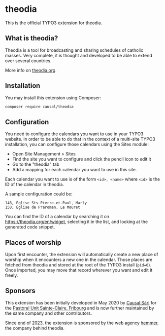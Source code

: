# theodia

This is the official TYPO3 extension for theodia.

## What is theodia?

Theodia is a tool for broadcasting and sharing schedules of catholic masses. Very complete, it is thought
and developed to be able to extend over several countries.

More info on [theodia.org](https://theodia.org).

## Installation

You may install this extension using Composer:

```bash
composer require causal/theodia
```

## Configuration

You need to configure the calendars you want to use in your TYPO3 website. In order to be able to do that
in the context of a multi-site TYPO3 installation, you can configure those calendars using the Sites module:

- Open Site Management > Sites
- Find the site you want to configure and click the pencil icon to edit it
- Go to the "theodia" tab
- Add a mapping for each calendar you want to use in this site.

Each calendar you want to use is of the form `<id>, <name>` where `<id>` is the ID of the calendar in theodia.

A sample configuration could be:

```
148, Église Sts Pierre-et-Paul, Marly
150, Église de Praroman, Le Mouret
```

You can find the ID of a calendar by searching it on https://theodia.org/en/widget, selecting it in the list,
and looking at the generated code snippet.


## Places of worship

Upon first encounter, the extension will automatically create a new place of worship when it encounters a new
one in the calendar. Those places are fetched from theodia and stored at the root of the TYPO3 install (`pid=0`).
Once imported, you may move that record wherever you want and edit it freely.


## Sponsors

This extension has been initially developed in May 2020 by [Causal Sàrl](https://www.causal.ch) for the
[Pastoral Unit Sainte-Claire, Fribourg](https://www.paroisse.ch) and is now further maintained by the same
company and other contributors.

Since end of 2023, the extension is sponsored by the web agency [hemmer](https://www.hemmer.ch), the company
behind theodia.
